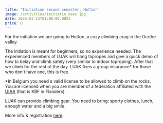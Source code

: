 ```yaml
---
title: "Initiation second semester: Hotton"
image: /activities/initiatie_beez.jpg
date: 2025-03-23T01:00:00.000Z
price: 0
---
```


For the initiation we are going to Hotton, a cozy climbing crag in the Ourthe valley.

The initiation is meant for beginners, so no experience needed. The experienced members of LUAK will hang topropes and give a quick demo of how to belay and climb safely (very similar to indoor toproping). After that we climb for the rest of the day. LUAK fixes a group insurance\* for those who don't have one, this is free.

\*In Belgium you need a valid license to be allowed to climb on the rocks. You are licensed when you are member of a federation affiliated with the [UIAA](https://theuiaa.org/members/member-federations/) (that is KBF in Flanders).

LUAK can provide climbing gear. You need to bring: sporty clothes, lunch, enough water and a big smile.

More info & registration [here](https://docs.google.com/forms/d/e/1FAIpQLSd7UPR4ePauTYz3i3ktBS9uCGpi3Off5Abs21kj6Apzm3VJPg/viewform?usp=header).
